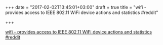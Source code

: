 +++
date = "2017-02-02T13:45:01+03:00"
draft = true
title = "wifi - provides access to IEEE 802.11 WiFi device actions and statistics  #reddit"

+++

<p><a href="https://t.co/48sqLEKZCt">wifi - provides access to IEEE 802.11 WiFi device actions and statistics  #reddit</a></p>
